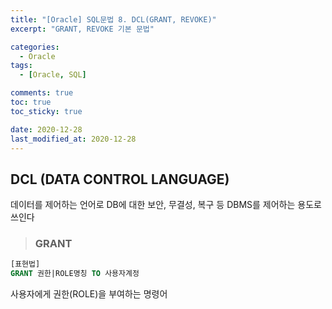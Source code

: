 ```yaml
---
title: "[Oracle] SQL문법 8. DCL(GRANT, REVOKE)"
excerpt: "GRANT, REVOKE 기본 문법"

categories:
  - Oracle
tags:
  - [Oracle, SQL]

comments: true
toc: true
toc_sticky: true

date: 2020-12-28
last_modified_at: 2020-12-28
---
```


## DCL (DATA CONTROL LANGUAGE)

데이터를 제어하는 언어로 DB에 대한 보안, 무결성, 복구 등 DBMS를 제어하는 용도로 쓰인다

> ### GRANT

```sql
[표현법]
GRANT 권한|ROLE명칭 TO 사용자계정
```

사용자에게 권한(ROLE)을 부여하는 명령어
